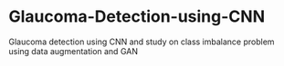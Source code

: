 # Glaucoma-Detection-using-CNN
Glaucoma detection using CNN and study on class imbalance problem using data augmentation and GAN
